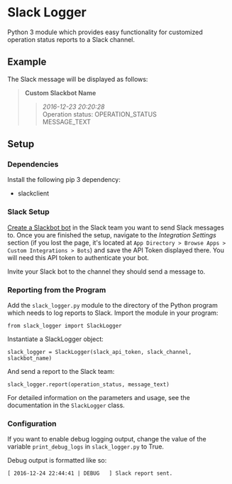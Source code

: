 # Slack Logger

Python 3 module which provides easy functionality for customized operation status reports to a Slack channel.

## Example

The Slack message will be displayed as follows:

> **Custom Slackbot Name**
> > _2016-12-23 20:20:28_  
> > Operation status: OPERATION_STATUS  
> > MESSAGE_TEXT

## Setup

### Dependencies

Install the following pip 3 dependency:
* slackclient

### Slack Setup

[Create a Slackbot bot](https://api.slack.com/bot-users) in the Slack team you want to send Slack messages to. Once you are finished the setup, navigate to the _Integration Settings_ section (if you lost the page, it's located at `App Directory > Browse Apps > Custom Integrations > Bots`) and save the API Token displayed there. You will need this API token to authenticate your bot.

Invite your Slack bot to the channel they should send a message to.

### Reporting from the Program

Add the `slack_logger.py` module to the directory of the Python program which needs to log reports to Slack. Import the module in your program:

```
from slack_logger import SlackLogger
```

Instantiate a SlackLogger object:
```
slack_logger = SlackLogger(slack_api_token, slack_channel, slackbot_name)
```

And send a report to the Slack team:
```
slack_logger.report(operation_status, message_text)
```

For detailed information on the parameters and usage, see the documentation in the `SlackLogger` class.

### Configuration

If you want to enable debug logging output, change the value of the variable `print_debug_logs` in `slack_logger.py` to True.

Debug output is formatted like so:
```
[ 2016-12-24 22:44:41 | DEBUG   ] Slack report sent.
```
